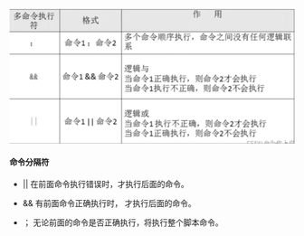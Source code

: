 ![pics1](./../../pics/1.png)

#### 命令分隔符

- || 在前面命令执行错误时，才执行后面的命令。

- && 有前面命令正确执行时， 才执行后面的命令。

- ； 无论前面的命令是否正确执行，将执行整个脚本命令。